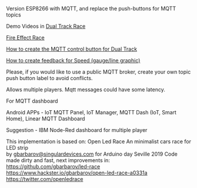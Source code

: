 Version ESP8266 with MQTT, and  replace the push-buttons for MQTT topics

Demo Videos in
<a href="https://www.youtube.com/watch?v=Hyc7qxiDKYk">Dual Track Race</a>

<a href="https://www.youtube.com/watch?v=Rl4G2aO0dno">Fire Effect Race</a>

<a href="https://www.youtube.com/watch?v=Ag7PvNm-0Yc&t=18s">How to create the MQTT control button for Dual Track</a>

<a href="https://www.youtube.com/watch?v=pTobk1r-fdk">How to create feedback for Speed (gauge/line graphic)</a>




Please, if you would like to use a public MQTT broker, 
create your own topic push button label to avoid conflicts.

Allows multiple players. Mqtt messages could have some latency.

For MQTT dashboard

Android APPs - 
IoT MQTT Panel,
IoT Manager, 
MQTT Dash (IoT, Smart Home),
Linear MQTT Dashboard

Suggestion  - IBM Node-Red dashboard for multiple player

This implementation is based on: Open Led Race 
 An minimalist cars race for LED strip  
by gbarbarov@singulardevices.com  for Arduino day Seville 2019 
 Code made dirty and fast, next improvements in: 
 https://github.com/gbarbarov/led-race
 https://www.hackster.io/gbarbarov/open-led-race-a0331a
 https://twitter.com/openledrace
